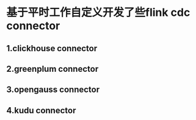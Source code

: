 
# 基于平时工作自定义开发了些flink cdc connector


## 1.clickhouse connector
## 2.greenplum connector
## 3.opengauss connector
## 4.kudu connector
